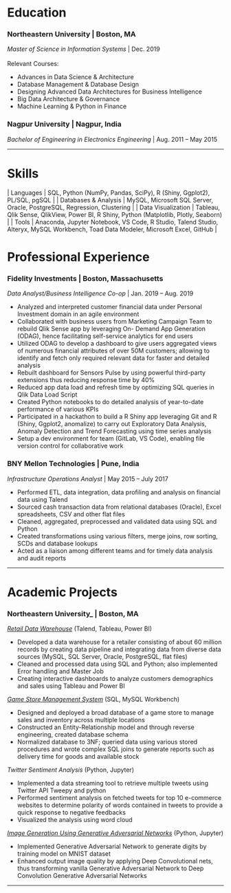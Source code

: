# Education

### Northeastern University | Boston, MA
_Master of Science in Information Systems_ | Dec. 2019
<br>
<br>
Relevant Courses: 
* Advances in Data Science & Architecture 
* Database Management & Database Design 
* Designing Advanced Data Architectures for Business Intelligence 
* Big Data Architecture & Governance 
* Machine Learning & Python in Finance


### Nagpur University | Nagpur, India
_Bachelor of Engineering in Electronics Engineering_ | Aug. 2011 – May 2015

* * *

# Skills


| Languages    | SQL, Python (NumPy, Pandas, SciPy), R (Shiny, Ggplot2), PL/SQL, pgSQL |
| Databases & Analysis	| MySQL, Microsoft SQL Server, Oracle, PostgreSQL, Regression, Clustering |
| Data Visualization	| Tableau, Qlik Sense, QlikView, Power BI, R Shiny, Python (Matplotlib, Plotly, Seaborn) |
| Tools	| Anaconda, Jupyter Notebook, VS Code, R Studio, Talend Studio, Alteryx, MySQL Workbench, Toad Data Modeler, Microsoft Excel, GitHub |



# Professional Experience

### Fidelity Investments | Boston, Massachusetts
_Data Analyst/Business Intelligence Co-op_ | Jan. 2019 – Aug. 2019

*	Analyzed and interpreted customer financial data under Personal Investment domain in an agile environment
*	Collaborated with business users from Marketing Campaign Team to rebuild Qlik Sense app by leveraging On-
Demand App Generation (ODAG), hence facilitating self-service analytics for end users
*	Utilized ODAG to develop a dashboard to give users aggregated views of numerous financial attributes of over
50M customers; allowing to identify and fetch only required relevant data for faster and detailed analysis
*	Rebuilt dashboard for Sensors Pulse by using powerful third-party extensions thus reducing response time by 40%
*	Reduced app data load and refresh time by optimizing SQL queries in Qlik Data Load Script
*	Created Python notebooks to do detailed analysis of year-to-date performance of various KPIs
*	Participated in a hackathon to build a R Shiny app leveraging Git and R (Shiny, Ggplot2, anomalize) to carry out
Exploratory Data Analysis, Anomaly Detection and Trend Forecasting using time series analysis
*	Setup a dev environment for team (GitLab, VS Code), enabling file version control for collaborative work

### BNY Mellon Technologies | Pune, India						          
_Infrastructure Operations Analyst_ | May 2015 – July 2017

* Performed ETL, data integration, data profiling and analysis on financial data using Talend
* Sourced cash transaction data from relational databases (Oracle), Excel spreadsheets, CSV and other flat files
* Cleaned, aggregated, preprocessed and validated data using SQL and Python
* Created transformations using various filters, merge joins, row sorting, SCDs and database lookups
* Acted as a liaison among different teams and for timely data analysis and audit reports

* * *

# Academic Projects									     
### Northeastern University_ | Boston, MA
[_Retail Data Warehouse_](https://github.com/scarstruck4/Data_Integration) (Talend, Tableau, Power BI)
* Developed a data warehouse for a retailer consisting of about 60 million records by creating data pipeline and
integrating data from diverse data sources (MySQL, SQL Server, Oracle, PostgreSQL, flat files)
* Cleaned and processed data using SQL and Python; also implemented Error handling and Master Job
* Creating interactive dashboards to analyze customers demographics and sales using Tableau and Power BI

[_Game Store Management System_](https://github.com/scarstruck4/databaseproject) (SQL, MySQL Workbench)
* Designed and deployed a broad database of a game store to manage sales and inventory across multiple locations
* Constructed an Entity-Relationship model and through reverse engineering, created database schema
* Normalized database to 3NF; queried data using various stored procedures and wrote complex SQL joins to
generate reports such as delivery time for goods and available stock

_Twitter Sentiment Analysis_ (Python, Jupyter)
* Implemented a data streaming tool to retrieve multiple tweets using Twitter API Tweepy and python
* Performed sentiment analysis on fetched tweets for top 10 e-commerce websites to determine polarity of words
contained in tweets to provide a quick response to negative feedbacks
* Visualized the analysis using word cloud

[_Image Generation Using Generative Adversarial Networks_](https://github.com/scarstruck4/Deep_Learning) (Python, Jupyter)
* Implemented Generative Adversarial Network to generate digits by training model on MNIST dataset
* Enhanced output image quality by applying Deep Convolutional nets, thus transforming vanilla Generative Adversarial Network to Deep Convolution Generative Adversarial Networks

* * *
